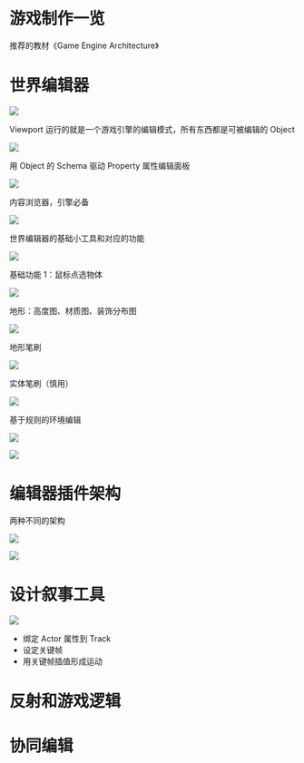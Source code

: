 # 游戏制作一览

推荐的教材《Game Engine Architecture》

# 世界编辑器

![](attachments/Pasted%20image%2020220820013132.png)

Viewport 运行的就是一个游戏引擎的编辑模式，所有东西都是可被编辑的 Object

![](attachments/Pasted%20image%2020220820013701.png)

用 Object 的 Schema 驱动 Property 属性编辑面板

![](attachments/Pasted%20image%2020220820014143.png)

内容浏览器，引擎必备

![](attachments/Pasted%20image%2020220820014223.png)

世界编辑器的基础小工具和对应的功能

![](attachments/Pasted%20image%2020220820014704.png)

基础功能 1：鼠标点选物体

![](attachments/Pasted%20image%2020220820014926.png)

地形：高度图、材质图、装饰分布图

![](attachments/Pasted%20image%2020220820015958.png)

地形笔刷

![](attachments/Pasted%20image%2020220820020040.png)

实体笔刷（慎用）

![](attachments/Pasted%20image%2020220820020100.png)

基于规则的环境编辑

![](attachments/Pasted%20image%2020220820020128.png)

![](attachments/Pasted%20image%2020220820020512.png)

# 编辑器插件架构

两种不同的架构

![](attachments/Pasted%20image%2020220823182629.png)

![](attachments/Pasted%20image%2020220823183023.png)

# 设计叙事工具

![](attachments/Pasted%20image%2020220823183539.png)

- 绑定 Actor 属性到 Track
- 设定关键帧
- 用关键帧插值形成运动

# 反射和游戏逻辑

# 协同编辑
